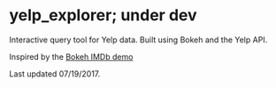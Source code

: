 # yelp_explorer; under dev

Interactive query tool for Yelp data. Built using Bokeh and the Yelp API. 

Inspired by the [Bokeh IMDb demo](https://demo.bokehplots.com/apps/movies)

Last updated 07/19/2017.

